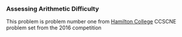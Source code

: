 ### Assessing Arithmetic Difficulty

This problem is problem number one from [Hamilton College](https://cs.hamilton.edu/ccscne/2016_ccscne_problems.pdf) CCSCNE
problem set from the 2016 competition
